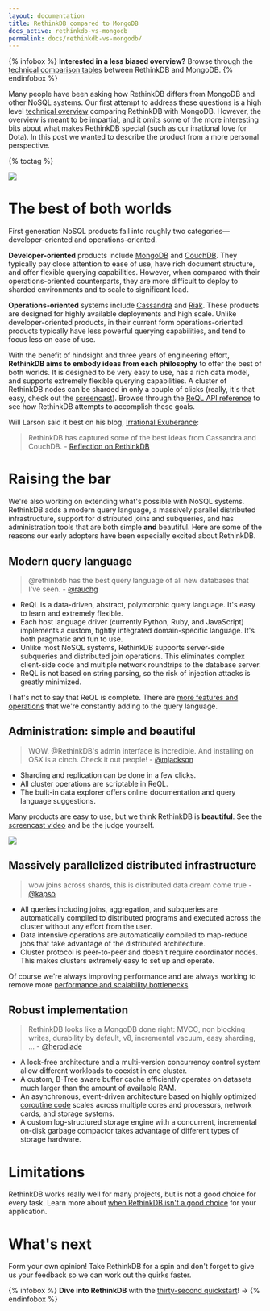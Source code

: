 ```yaml
---
layout: documentation
title: RethinkDB compared to MongoDB
docs_active: rethinkdb-vs-mongodb
permalink: docs/rethinkdb-vs-mongodb/
---
```

{% infobox %}
**Interested in a less biased overview?** Browse through the [technical comparison tables](/docs/comparison-tables/) between RethinkDB and MongoDB. 
{% endinfobox %}

Many people have been asking how RethinkDB differs from MongoDB and
other NoSQL systems. Our first attempt to address these questions is a
high level [technical overview](/docs/comparison-tables) comparing
RethinkDB with MongoDB. However, the overview is meant to be
impartial, and it omits some of the more interesting bits about what
makes RethinkDB special (such as our irrational love for Dota). In
this post we wanted to describe the product from a more personal
perspective.

{% toctag %}

<img src="/assets/images/docs/api_illustrations/mongo_vs_rethink.png" class="api_command_illustration" />

# The best of both worlds #

First generation NoSQL products fall into roughly two categories&mdash;developer-oriented and operations-oriented.

__Developer-oriented__ products include
[MongoDB](http://www.mongodb.org/) and
[CouchDB](http://couchdb.apache.org/). They typically pay close
attention to ease of use, have rich document structure, and offer
flexible querying capabilities. However, when compared with their
operations-oriented counterparts, they are more difficult to deploy to
sharded environments and to scale to significant load.

__Operations-oriented__ systems include
[Cassandra](http://cassandra.apache.org/) and
[Riak](http://basho.com/products/riak-overview/). These products are
designed for highly available deployments and high scale. Unlike
developer-oriented products, in their current form operations-oriented
products typically have less powerful querying capabilities, and tend
to focus less on ease of use.

With the benefit of hindsight and three years of engineering effort,
__RethinkDB aims to embody ideas from each philosophy__ to offer the
best of both worlds. It is designed to be very easy to use, has a rich
data model, and supports extremely flexible querying capabilities. A
cluster of RethinkDB nodes can be sharded in only a couple of clicks
(really, it's that easy, check out the [screencast](/screencast)). Browse
through the [ReQL API reference](/api) to see how RethinkDB attempts to
accomplish these goals.

Will Larson said it best on his blog, [Irrational Exuberance](http://lethain.com/):

> RethinkDB has captured some of the best ideas from Cassandra and
> CouchDB. - [Reflection on RethinkDB](http://lethain.com/reflection-on-rethinkdb/)

# Raising the bar #

We're also working on extending what's possible with NoSQL
systems. RethinkDB adds a modern query language, a massively parallel
distributed infrastructure, support for distributed joins and
subqueries, and has administration tools that are both simple __and__
beautiful. Here are some of the reasons our early adopters have been
especially excited about RethinkDB.

## Modern query language ##

> @rethinkdb has the best query language of all new databases that I've seen. - [@rauchg](https://twitter.com/rauchg/status/267339508129869824)

* ReQL is a data-driven, abstract, polymorphic query language. It's
  easy to learn and extremely flexible.
* Each host language driver (currently Python, Ruby, and JavaScript)
  implements a custom, tightly integrated domain-specific
  language. It's both pragmatic and fun to use.
* Unlike most NoSQL systems, RethinkDB supports server-side subqueries
  and distributed join operations. This eliminates complex client-side
  code and multiple network roundtrips to the database server.
* ReQL is not based on string parsing, so the risk of injection
  attacks is greatly minimized.

That's not to say that ReQL is complete. There are [more features and
operations](https://github.com/rethinkdb/rethinkdb/issues?q=is%3Aopen+is%3Aissue+label%3Acp%3Areql)
that we're constantly adding to the query language.

## Administration: simple and beautiful ##

> WOW. @RethinkDB's admin interface is incredible. And installing on OSX is a cinch. Check it out people! - [@mjackson](https://twitter.com/mjackson/status/281834673217363968)

* Sharding and replication can be done in a few clicks.
* All cluster operations are scriptable in ReQL.
* The built-in data explorer offers online documentation and query
  language suggestions.

Many products are easy to use, but we think RethinkDB is __beautiful__. See the
[screencast video](/screencast) and be the judge yourself.

<img src="/assets/images/docs/data_explorer.png">

## Massively parallelized distributed infrastructure ##

> wow joins across shards, this is distributed data dream come true - [@kapso](https://twitter.com/kapso/status/267153230230847488)

* All queries including joins, aggregation, and subqueries are
  automatically compiled to distributed programs and executed across
  the cluster without any effort from the user.
* Data intensive operations are automatically compiled to map-reduce
  jobs that take advantage of the distributed architecture.
* Cluster protocol is peer-to-peer and doesn't require coordinator
  nodes. This makes clusters extremely easy to set up and operate.

Of course we're always improving performance and are always working to
remove more [performance and scalability
bottlenecks](https://github.com/rethinkdb/rethinkdb/issues?q=is%3Aopen+is%3Aissue+label%3Atp%3Aperformance).

## Robust implementation ##

> RethinkDB looks like a MongoDB done right: MVCC, non blocking writes, durability by default, v8, incremental vacuum, easy sharding, ... - [@herodiade](https://twitter.com/herodiade/status/268465768033824768)

* A lock-free architecture and a multi-version concurrency control
  system allow different workloads to coexist in one cluster.
* A custom, B-Tree aware buffer cache efficiently operates on datasets
  much larger than the amount of available RAM.
* An asynchronous, event-driven architecture based on highly optimized
  [coroutine
  code](https://github.com/rethinkdb/rethinkdb/blob/v1.3.2/src/arch/runtime/context_switching.cc#L178)
  scales across multiple cores and processors, network cards, and
  storage systems.
* A custom log-structured storage engine with a concurrent,
  incremental on-disk garbage compactor takes advantage of different
  types of storage hardware.

# Limitations #

RethinkDB works really well for many projects, but is not a good
choice for every task. Learn more about [when RethinkDB isn't a good
choice](/faq/#when-is-rethinkdb-not-a-good-choice) for your
application.

# What's next #

Form your own opinion! Take RethinkDB for a spin and don't forget to
give us your feedback so we can work out the quirks faster.

{% infobox %}
__Dive into RethinkDB__ with the [thirty-second quickstart](/docs/guides/quickstart)! &rarr;
{% endinfobox %}
